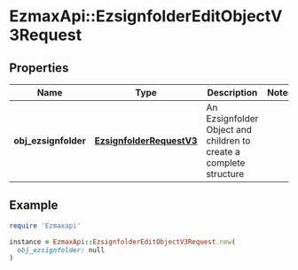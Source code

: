 # EzmaxApi::EzsignfolderEditObjectV3Request

## Properties

| Name | Type | Description | Notes |
| ---- | ---- | ----------- | ----- |
| **obj_ezsignfolder** | [**EzsignfolderRequestV3**](EzsignfolderRequestV3.md) | An Ezsignfolder Object and children to create a complete structure |  |

## Example

```ruby
require 'Ezmaxapi'

instance = EzmaxApi::EzsignfolderEditObjectV3Request.new(
  obj_ezsignfolder: null
)
```

